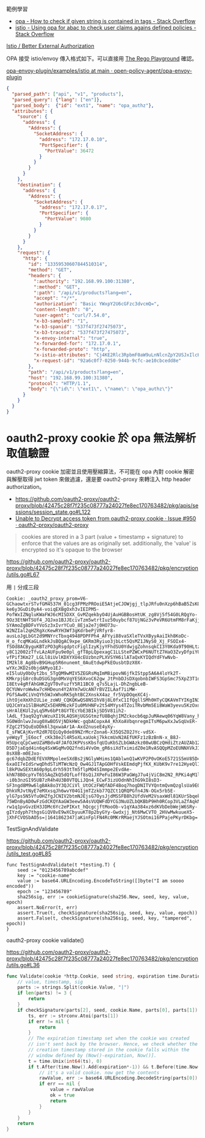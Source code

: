 範例學習


- [opa - How to check if given string is contained in tags - Stack Overflow](https://stackoverflow.com/questions/68719071/how-to-check-if-given-string-is-contained-in-tags)
- [istio - Using opa for abac to check user claims agains defined policies - Stack Overflow](https://stackoverflow.com/questions/69429429/using-opa-for-abac-to-check-user-claims-agains-defined-policies)



[Istio / Better External Authorization](https://istio.io/latest/blog/2021/better-external-authz/)

OPA 接受 istio/envoy 傳入格式如下。可以直接用 [The Rego Playground](https://play.openpolicyagent.org/) 確認。

[opa-envoy-plugin/examples/istio at main · open-policy-agent/opa-envoy-plugin](https://github.com/open-policy-agent/opa-envoy-plugin/tree/main/examples/istio)

```json
{
  "parsed_path": ["api", "v1", "products"],
  "parsed_query": {"lang": ["en"]},
  "parsed_body":  {"id": "ext1", "name": "opa_authz"},
  "attributes": {
    "source": {
      "address": {
        "Address": {
          "SocketAddress": {
            "address": "172.17.0.10",
            "PortSpecifier": {
              "PortValue": 36472
            }
          }
        }
      }
    },
    "destination": {
      "address": {
        "Address": {
          "SocketAddress": {
            "address": "172.17.0.17",
            "PortSpecifier": {
              "PortValue": 9080
            }
          }
        }
      }
    },
    "request": {
      "http": {
        "id": "13359530607844510314",
        "method": "GET",
        "headers": {
          ":authority": "192.168.99.100:31380",
          ":method": "GET",
          ":path": "/api/v1/products?lang=en",
          "accept": "*/*",
          "authorization": "Basic YWxpY2U6cGFzc3dvcmQ=",
          "content-length": "0",
          "user-agent": "curl/7.54.0",
          "x-b3-sampled": "1",
          "x-b3-spanid": "537f473f27475073",
          "x-b3-traceid": "537f473f27475073",
          "x-envoy-internal": "true",
          "x-forwarded-for": "172.17.0.1",
          "x-forwarded-proto": "http",
          "x-istio-attributes": "Cj4KE2Rlc3RpbmF0aW9uLnNlcnZpY2USJxIlcHJvZHVjdHBhZ2UuZGVmYXVsdC5zdmMuY2x1c3Rlci5sb2NhbApPCgpzb3VyY2UudWlkEkESP2t1YmVybmV0ZXM6Ly9pc3Rpby1pbmdyZXNzZ2F0ZXdheS02Nzk5NWM0ODZjLXFwOGpyLmlzdGlvLXN5c3RlbQpBChdkZXN0aW5hdGlvbi5zZXJ2aWNlLnVpZBImEiRpc3RpbzovL2RlZmF1bHQvc2VydmljZXMvcHJvZHVjdHBhZ2UKQwoYZGVzdGluYXRpb24uc2VydmljZS5ob3N0EicSJXByb2R1Y3RwYWdlLmRlZmF1bHQuc3ZjLmNsdXN0ZXIubG9jYWwKKgodZGVzdGluYXRpb24uc2VydmljZS5uYW1lc3BhY2USCRIHZGVmYXVsdAopChhkZXN0aW5hdGlvbi5zZXJ2aWNlLm5hbWUSDRILcHJvZHVjdHBhZ2U=",
          "x-request-id": "92a6c0f7-0250-944b-9cfc-ae10cbcedd8e"
        },
        "path": "/api/v1/products?lang=en",
        "host": "192.168.99.100:31380",
        "protocol": "HTTP/1.1",
        "body": "{\"id\": \"ext1\", \"name\": \"opa_authz\"}"
      }
    }
  }
}
```

# oauth2-proxy cookie 於 opa 無法解析取值驗證

oauth2-proxy cookie 加密並且使用壓縮算法，不可能在 opa 內對 cookie 解密與解壓取得 jwt token 來做過濾，還是要 oauth2-proxy 來轉注入 http header authorization。

- https://github.com/oauth2-proxy/oauth2-proxy/blob/42475c28f7f235c08777a24027fe8ec170763482/pkg/apis/sessions/session_state.go#L122
- [Unable to Decrypt access token from oauth2-proxy cookie · Issue #950 · oauth2-proxy/oauth2-proxy](https://github.com/oauth2-proxy/oauth2-proxy/issues/950)

> cookies are stored in a 3 part (value + timestamp + signature) to enforce that the values are as originally set. additionally, the 'value' is encrypted so it's opaque to the browser

https://github.com/oauth2-proxy/oauth2-proxy/blob/42475c28f7f235c08777a24027fe8ec170763482/pkg/encryption/utils.go#L67

用 ```|``` 分成三段

```
Cookie: _oauth2_proxy_prom=V6-GChaowtxrSTvfGM4537H_01cg3FPMzPROoiE5AtjeCJOWjgj_tlpJRfu0nXzp6hBaB5ZsKQBBpM22qOoG_Rb_9rU5HKalTKJaX89QqhQsCrNDP1AQklOAdYsoM21hjKssAkTnum9gpWH9iqfh2da_KB5FIk7_3XRYW-ke6y3GuDi0yA4-voiqEXBgOxh3vIEIPM5-PofWxIZNgluKWaFWJ6cMISDXX_GvMZqekbyO4UjAuHGBBosHtUK_zg8Vj5f54G0LRQgYo-9Oz3EtNHTSUf4_JQJxo1BJJEcivTzm5wtrtIuz50uybcf87UjNGz3vPeVR6UtmFM8rFaKjjkA1YJZ6jaokvH6cj7Mk3s2kn5X1I2qYynhv3LuEKtAPVnoOBtBDMv4H6GfntVPig4fzBlRpnB86FYAycGBap8NrdSYla5BAydahOBZSW1JykwdAzdxJFUSkrzE7nDr3RzCCOOe9iyotIyy9huvPB_uCCMrPcec2psi7MitzkUsDXrIDDBJwrd6PnGzpl-SYAmoZgBDFvYVoSz3xIvrYCuO_8Eja2e7j0HO73u-W2NZIal2qHZRgXcKewRYH3Wf3gKdrbePjVRfyr8-ausLoJgLbGt2d9MNYrcTbxq4948PDPFPh4_AFYyi88vaSXleTVxXByyAaiIkh8KoDc-H_o_fcqMKaGLndkkJsBQgAC9xpe_GKRm3Ryiuo3jbLct5QsMZ1JNyS0_Xj_FSOIx4-fSOd8ACByguKBTzPO3gRsgdptcFiglIzyKjyYFhdSU0YdwjgZohnsqkCI3Y0Kda9T90HLtzSuAO6hEny6N6RvBp_Wavi-y8C12002zTfvLAzAUFpu9e0pl_gfT8pLQpexagC1LLStePZWCxP6NUTtZ7HaO3ZvyDfpiY0j1wq-vfPif3Km27_LGLl8iUvlKDXYXU4cEUzbnzPLXVSYH6ilATaQxKYIQdYdFYwNvb-IM2kl8_Ag8bvB9GHup5R6nunemt_0AuEtdwpPkEOusbtDzX0X-wYXcJKD2s0bjdAMyo1EJ-eI5luUy0bOyt2bs_5TgQM9wMIV5ZEGRsMqImM8ipovN6jfkIStpp5A6A4loYk2T-KMkrpjG8rc0uDSUG3gn0MxVqYES6XvoC62gw_JtPnbDJsDXqobnbIWFS3GpSmc75XpZ3T1dde7s1syqyeZAorp4OxQiO5k7RNq2J2oJyyQjiz2cd70hSu2BZFmUV4f21KEbvLDLtg7m4q-I8Etv4gRfAhGHKZgVT0vFuzfY5R11BC0_q7s5LajL-DhZngbLeB-QCYUWvroWwkw7cHHDeun4Y2AYm7wUcAN7rBVZILAaf7iiMW-PGfSAw0CiVnQYh5WJxWhoRK5ghtBC2XnskX4az_fr5VpDOqeXC4j-ihtOjeXmXhIULie_zoWU_CQKQKwQS8NSIhV8j8L0fxC1IfQgllSMh0HTyCQKAVmTYIKgIN3qKRHeFFbiSgzv3aBekeNznsp89PKApUEvW9Pb3MaQP9oi1KyF6lCntmwtWO6967zR-UQJCmYa1SlBHoMZx5EHRM6zkFIu0MVHNFv2t54MYys4TZoiTRvbMm5Ei8WaW3yevu5KzOxduc5XaioVxBBEQiypecKzNXfTFoldno7xmLAu5M2fmFFF5mHXwCPUXyGaDAWQtUnzHdN_0jvJYPX_qV0x2qFE1QX6PXc0iq_CjuHLVRc2pQFmlHbHh8koD4l0Qu50ZE8EVSgTPHPKcBee6tYGKItv-sHrAlEKUl2yLq5Mv6bPt8GYTEcYbE3BIkjSD5V81ih2-lAdL_f3aq92gYuWzuXI19LAQSHjUGSGtmzfU8BqhjIMZckocb6qpJuMAewq06YqW8Vany_hfnsRL9JvohQl3Wexu7eL6nPkg8f2s9zTTEaAiJ_Bowi45MyxxaYHlYhrqSPZMh09X9hZ3AtW9s8JjCsYuE8C0GCKe3jtlbfroU68BFgGLl_n9p4m3FFfhXQU44aYPb4-5G0WdnlwvJxug0XwBO5VjNDkHWc-gqbACopxA4_KhXoAVbqnregmITsM6pwXxJwSqUxER-FZgC2T5QuEoDDk6l3qxwaAr1A-Axd2nuseE4yXy-E_sFWCAjKvrR2dR7EQiQy0de89NZrMcrZona6-X35QSZO2JYc-vdSX-yeWqyT_jE6ocf_cKk38e2l4R5oXLxaUokj7kkcmUxN2AEfUKFz1zBzBnN-x_B8J-H5UpcqCpCweUZaMBdv4FJAfOJKPVssKbsfqUIuKbSZLbGWAzkz08wUBCzQHdiZtzAUZAb127DVHdRpxQWosNsG9pVZtiKxD6d5Jf6gTRW5duxTpx5aAWqczjR41ueMlib2_U5z0qE0gYcx3YFtm1QuQ5oAGFwl2c5zpcjUHYEqhFrTFG6QgsLK3YYlYjrrHTSLAN82x6OpaRqDIHCJt0etHHmC-D5D7jaEqd4in6q4SxWGqMvOQ2fndi4VvOm_gR6siXdTximidZ0e1RvASQQpMZoEUNNXVkJI6UOsYFYU4VdLtpVqG6ktiHF-8sX8B-m0EJxo-gc67dqbZDdEfEVXRMpoleeSXdBs2jNGlyWHims1QAblwnQ1wKVP2P0vOKoE5721S5mV85D4LMnt6t0JhqVDhS_Ws7W1ShKsiJ9s2P8ywcEgB3xIkpy5EjPU62-6xaOI7eIdSrwqDhdSTiMTWcNzQ_Ow4GJ1TApGOHfVskEEmdqPjfKX_KUbK9v7re12HyeQlI50nmkjjZBndAtzuNQKwL1XM4AZmHDiPznZY0l5iofFvLvyCzsrMlr6kZgMnrh9x5cw8IMp9XicroPQ2FW-l8kPUwSEXtA60p9pLdrh593tTm5flpMO4SImmpe2EvdAe-khN78BOcpYvT6SSAqZkQ5dQfLoff8sQiJXPeFuI86W3PaGWgJ7u4jViC8m2N2_RPKi4qM1lIbNLH--i0b3nzGI95UB7zR4h4U3B0VTQLiJQn4_ECwF3izUOdnNhIhG9kI8sD3-SF3ngd8M9w6lgBAk8o3Y3QJCiVl_UtOCzFWQfADF4Boq7hogDNITVYQntmQvmQzglsUa9EOL3s5FFsKF1VUmSYp1tmjgcrzDpcTBySz7oCGi-DhkVRJvtNyE7eMXxsqJh6wvY04G1jmTZzkb77QZCt1QRQPGfn4JN-OGx5rb5E-ylG7ps5N5VfuOHZfgJCNIV2btmNJEjsG7OysJjdMSSFB8h2UfdVeM2VsaxWdl81KUrSbqekWuTQJsXp3HQWmg1dzdpu26jXdywqK4FaCsNyKvB7qju0ogd5kTjBT7kgfS5y9Sr3ZpmdZKNHl2yIRCK2dSG5WkgvFEv037AVCzZVUbHPjBtlKER-75WDnByAD0wFzGdCKQYAaGW3eew5A4sVUQWFdDYCG3NuUZLbQKBbP9Hh0RCop3VLaZfAqkN7hXTpi30X2ni34bDUDUnVhDnegNBPovcCjO1UKUw4dLyePFT5Hz8ZJ6VC_F2LbBFgtQmEncu-rw1q1pvGvzEH3JDMc6Yc2ePIKxt_hQcgcjftMooOb-v1qYAa384xz6dKVbDebWejW6SRy-gIYzdyph7thgsGiQV8vE9wXCbyuuKT8p2byGYy-Gwdxjj_Nt6MwCVTO_2HVwMwkuueX5-jXhFCVOSbAO5s=|1641862347|aKinFplFN4Rc0MKrRMaejYJSOtmi16PPajePKyrDKbg=
```

TestSignAndValidate

https://github.com/oauth2-proxy/oauth2-proxy/blob/42475c28f7f235c08777a24027fe8ec170763482/pkg/encryption/utils_test.go#L85

```
func TestSignAndValidate(t *testing.T) {
	seed := "0123456789abcdef"
	key := "cookie-name"
	value := base64.URLEncoding.EncodeToString([]byte("I am soooo encoded"))
	epoch := "123456789"
	sha256sig, err := cookieSignature(sha256.New, seed, key, value, epoch)
	assert.NoError(t, err)
	assert.True(t, checkSignature(sha256sig, seed, key, value, epoch))
	assert.False(t, checkSignature(sha256sig, seed, key, "tampered", epoch))
}
```

oauth2-proxy cookie validate()

https://github.com/oauth2-proxy/oauth2-proxy/blob/42475c28f7f235c08777a24027fe8ec170763482/pkg/encryption/utils.go#L36

```go
func Validate(cookie *http.Cookie, seed string, expiration time.Duration) (value []byte, t time.Time, ok bool) {
	// value, timestamp, sig
	parts := strings.Split(cookie.Value, "|")
	if len(parts) != 3 {
		return
	}
	if checkSignature(parts[2], seed, cookie.Name, parts[0], parts[1]) {
		ts, err := strconv.Atoi(parts[1])
		if err != nil {
			return
		}
		// The expiration timestamp set when the cookie was created
		// isn't sent back by the browser. Hence, we check whether the
		// creation timestamp stored in the cookie falls within the
		// window defined by (Now()-expiration, Now()].
		t = time.Unix(int64(ts), 0)
		if t.After(time.Now().Add(expiration*-1)) && t.Before(time.Now().Add(time.Minute*5)) {
			// it's a valid cookie. now get the contents
			rawValue, err := base64.URLEncoding.DecodeString(parts[0])
			if err == nil {
				value = rawValue
				ok = true
				return
			}
		}
	}
	return
}

```